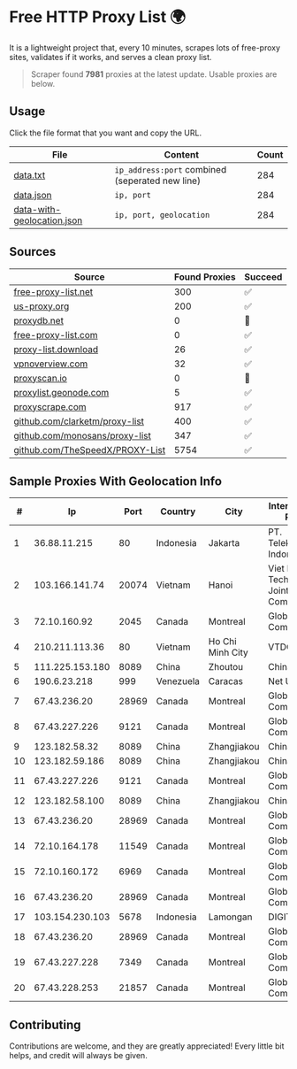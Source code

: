 
# Free HTTP Proxy List 🌍

It is a lightweight project that, every 10 minutes, scrapes lots of free-proxy sites, validates if it works, and serves a clean proxy list.


> Scraper found **7981** proxies at the latest update. Usable proxies are below.

## Usage

Click the file format that you want and copy the URL.


|File|Content|Count|
|----|-------|-----|
|[data.txt](https://raw.githubusercontent.com/themiralay/Proxy-List-World/master/data.txt)|`ip_address:port` combined (seperated new line)|284|
|[data.json](https://raw.githubusercontent.com/themiralay/Proxy-List-World/master/data.json)|`ip, port`|284|
|[data-with-geolocation.json](https://raw.githubusercontent.com/themiralay/Proxy-List-World/master/data-with-geolocation.json)|`ip, port, geolocation`|284|

## Sources

|Source|Found Proxies|Succeed|
|------|-------------|-------|
|[free-proxy-list.net](https://free-proxy-list.net)|300|✅|
|[us-proxy.org](https://www.us-proxy.org)|200|✅|
|[proxydb.net](http://proxydb.net)|0|🚫|
|[free-proxy-list.com](https://free-proxy-list.com/?page=&port=&type%5B%5D=http&type%5B%5D=https&up_time=0&search=Search)|0|✅|
|[proxy-list.download](https://www.proxy-list.download/HTTP)|26|✅|
|[vpnoverview.com](https://vpnoverview.com/privacy/anonymous-browsing/free-proxy-servers)|32|✅|
|[proxyscan.io](https://www.proxyscan.io)|0|🚫|
|[proxylist.geonode.com](https://proxylist.geonode.com/api/proxy-list?limit=300&page=1&sort_by=lastChecked&sort_type=desc&protocols=http,https)|5|✅|
|[proxyscrape.com](https://api.proxyscrape.com/v2/?request=displayproxies&protocol=http&timeout=10000&country=all&ssl=all&anonymity=all)|917|✅|
|[github.com/clarketm/proxy-list](https://raw.githubusercontent.com/clarketm/proxy-list/master/proxy-list-raw.txt)|400|✅|
|[github.com/monosans/proxy-list](https://raw.githubusercontent.com/monosans/proxy-list/main/proxies/http.txt)|347|✅|
|[github.com/TheSpeedX/PROXY-List](https://raw.githubusercontent.com/TheSpeedX/PROXY-List/master/http.txt)|5754|✅|


## Sample Proxies With Geolocation Info

|#|Ip|Port|Country|City|Internet Service Provider|
|-|--|----|-------|----|-------------------------|
|1|36.88.11.215|80|Indonesia|Jakarta|PT. Telekomunikasi Indonesia|
|2|103.166.141.74|20074|Vietnam|Hanoi|Viet NAM Cloud Technology Joint Stock Company|
|3|72.10.160.92|2045|Canada|Montreal|GloboTech Communications|
|4|210.211.113.36|80|Vietnam|Ho Chi Minh City|VTDC|
|5|111.225.153.180|8089|China|Zhoutou|China Telecom|
|6|190.6.23.218|999|Venezuela|Caracas|Net Uno|
|7|67.43.236.20|28969|Canada|Montreal|GloboTech Communications|
|8|67.43.227.226|9121|Canada|Montreal|GloboTech Communications|
|9|123.182.58.32|8089|China|Zhangjiakou|China Telecom|
|10|123.182.59.186|8089|China|Zhangjiakou|China Telecom|
|11|67.43.227.226|9121|Canada|Montreal|GloboTech Communications|
|12|123.182.58.100|8089|China|Zhangjiakou|China Telecom|
|13|67.43.236.20|28969|Canada|Montreal|GloboTech Communications|
|14|72.10.164.178|11549|Canada|Montreal|GloboTech Communications|
|15|72.10.160.172|6969|Canada|Montreal|GloboTech Communications|
|16|67.43.236.20|28969|Canada|Montreal|GloboTech Communications|
|17|103.154.230.103|5678|Indonesia|Lamongan|DIGITNET|
|18|67.43.236.20|28969|Canada|Montreal|GloboTech Communications|
|19|67.43.227.228|7349|Canada|Montreal|GloboTech Communications|
|20|67.43.228.253|21857|Canada|Montreal|GloboTech Communications|



## Contributing

Contributions are welcome, and they are greatly appreciated! Every
little bit helps, and credit will always be given.

